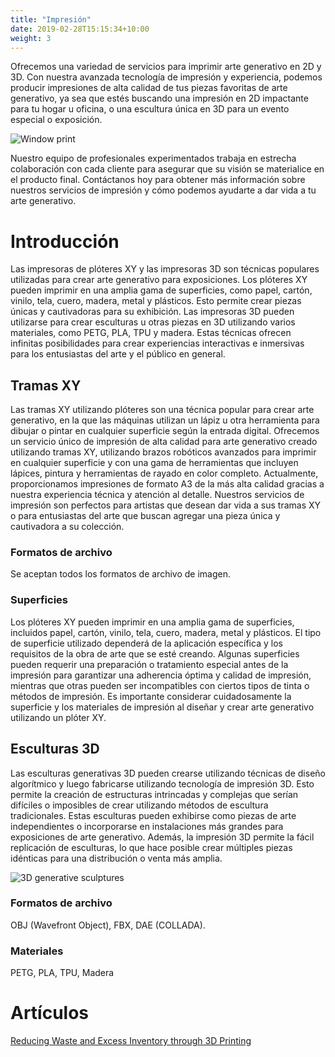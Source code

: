 ```yaml
---
title: "Impresión"
date: 2019-02-28T15:15:34+10:00
weight: 3
---
```


Ofrecemos una variedad de servicios para imprimir arte generativo en 2D y 3D. Con nuestra avanzada tecnología de impresión y experiencia, podemos producir impresiones de alta calidad de tus piezas favoritas de arte generativo, ya sea que estés buscando una impresión en 2D impactante para tu hogar u oficina, o una escultura única en 3D para un evento especial o exposición.

![Window print](/images/illustrations/window-print.png)

Nuestro equipo de profesionales experimentados trabaja en estrecha colaboración con cada cliente para asegurar que su visión se materialice en el producto final. Contáctanos hoy para obtener más información sobre nuestros servicios de impresión y cómo podemos ayudarte a dar vida a tu arte generativo.

# Introducción

Las impresoras de plóteres XY y las impresoras 3D son técnicas populares utilizadas para crear arte generativo para exposiciones. Los plóteres XY pueden imprimir en una amplia gama de superficies, como papel, cartón, vinilo, tela, cuero, madera, metal y plásticos. Esto permite crear piezas únicas y cautivadoras para su exhibición. Las impresoras 3D pueden utilizarse para crear esculturas u otras piezas en 3D utilizando varios materiales, como PETG, PLA, TPU y madera. Estas técnicas ofrecen infinitas posibilidades para crear experiencias interactivas e inmersivas para los entusiastas del arte y el público en general.

## Tramas XY

Las tramas XY utilizando plóteres son una técnica popular para crear arte generativo, en la que las máquinas utilizan un lápiz u otra herramienta para dibujar o pintar en cualquier superficie según la entrada digital. Ofrecemos un servicio único de impresión de alta calidad para arte generativo creado utilizando tramas XY, utilizando brazos robóticos avanzados para imprimir en cualquier superficie y con una gama de herramientas que incluyen lápices, pintura y herramientas de rayado en color completo. Actualmente, proporcionamos impresiones de formato A3 de la más alta calidad gracias a nuestra experiencia técnica y atención al detalle. Nuestros servicios de impresión son perfectos para artistas que desean dar vida a sus tramas XY o para entusiastas del arte que buscan agregar una pieza única y cautivadora a su colección.

### Formatos de archivo

Se aceptan todos los formatos de archivo de imagen.

### Superficies

Los plóteres XY pueden imprimir en una amplia gama de superficies, incluidos papel, cartón, vinilo, tela, cuero, madera, metal y plásticos. El tipo de superficie utilizado dependerá de la aplicación específica y los requisitos de la obra de arte que se esté creando. Algunas superficies pueden requerir una preparación o tratamiento especial antes de la impresión para garantizar una adherencia óptima y calidad de impresión, mientras que otras pueden ser incompatibles con ciertos tipos de tinta o métodos de impresión. Es importante considerar cuidadosamente la superficie y los materiales de impresión al diseñar y crear arte generativo utilizando un plóter XY.

## Esculturas 3D

Las esculturas generativas 3D pueden crearse utilizando técnicas de diseño algorítmico y luego fabricarse utilizando tecnología de impresión 3D. Esto permite la creación de estructuras intrincadas y complejas que serían difíciles o imposibles de crear utilizando métodos de escultura tradicionales. Estas esculturas pueden exhibirse como piezas de arte independientes o incorporarse en instalaciones más grandes para exposiciones de arte generativo. Además, la impresión 3D permite la fácil replicación de esculturas, lo que hace posible crear múltiples piezas idénticas para una distribución o venta más amplia.

![3D generative sculptures](/images/illustrations/sculptures.png)

### Formatos de archivo

OBJ (Wavefront Object), FBX, DAE (COLLADA).

### Materiales

PETG, PLA, TPU, Madera

# Artículos

[Reducing Waste and Excess Inventory through 3D Printing](https://medium.com/@guillaumelauzier/reducing-waste-and-excess-inventory-through-3d-printing-5609fd039dd6)



